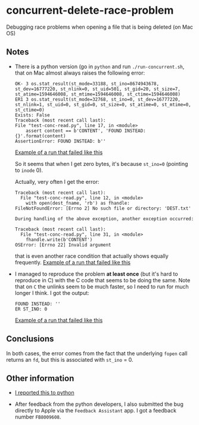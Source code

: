 # concurrent-delete-race-problem
Debugging race problems when opening a file that is being deleted (on Mac OS)


## Notes
- There is a python version (go in `python` and run `./run-concurrent.sh`, that on Mac almost always raises the following error:

    ```
    OK- 3 os.stat_result(st_mode=33188, st_ino=8674943678, st_dev=16777220, st_nlink=0, st_uid=501, st_gid=20, st_size=7, st_atime=1594646008, st_mtime=1594646008, st_ctime=1594646008)
    ER1 3 os.stat_result(st_mode=32768, st_ino=0, st_dev=16777220, st_nlink=1, st_uid=0, st_gid=0, st_size=0, st_atime=0, st_mtime=0, st_ctime=0)
    Exists: False
    Traceback (most recent call last):
    File "test-conc-read.py", line 17, in <module>
        assert content == b'CONTENT', 'FOUND INSTEAD: {}'.format(content)
    AssertionError: FOUND INSTEAD: b''
    ```
    [Example of a run that failed like this](https://github.com/giovannipizzi/concurrent-delete-race-problem/runs/865343677?check_suite_focus=true#step:4:13)
    
    So it seems that when I get zero bytes, it's because `st_ino=0` (pointing to `inode` 0).

    Actually, very often I get the error:
    ```
    Traceback (most recent call last):
      File "test-conc-read.py", line 12, in <module>
        with open(dest_fname, 'rb') as fhandle:
    FileNotFoundError: [Errno 2] No such file or directory: 'DEST.txt'

    During handling of the above exception, another exception occurred:
    
    Traceback (most recent call last):
      File "test-conc-read.py", line 31, in <module>
        fhandle.write(b'CONTENT')
    OSError: [Errno 22] Invalid argument
    ```
    that is even another race condition that actually shows equally frequently.
    [Example of a run that failed like this](https://github.com/giovannipizzi/concurrent-delete-race-problem/runs/865319762?check_suite_focus=true#step:4:18)

- I managed to reproduce the problem **at least once** (but it's hard to reproduce in C)
  with the C code that seems to be doing the same.
  Note that on `C` the unlinks seem to be much faster, so I need to run for much longer I think.
  I got the output: 
  ```
  FOUND INSTEAD: ''
  ER ST_INO: 0
  ```
  [Example of a run that failed like this](https://github.com/giovannipizzi/concurrent-delete-race-problem/runs/865319777?check_suite_focus=true#step:4:9)

## Conclusions

In both cases, the error comes from the fact that the underlying `fopen` call returns an `fd`, but
this is associated with `st_ino` = 0.


## Other information

- [I reported this to python](https://bugs.python.org/issue41291)

- After feedback from the python developers, I also submitted the bug directly to Apple via the `Feedback Assistant` app. I got a feedback number `FB8009608`.
